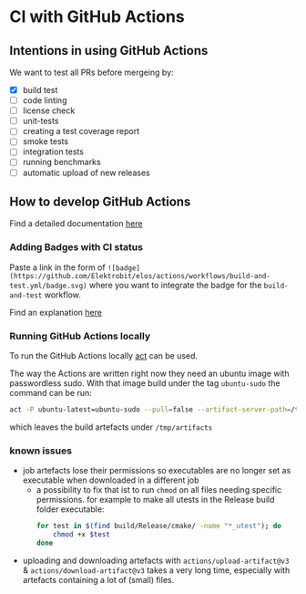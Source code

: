 
# CI with GitHub Actions

## Intentions in using GitHub Actions

We want to test all PRs before mergeing by:
- [x] build test
- [ ] code linting
- [ ] license check
- [ ] unit-tests
- [ ] creating a test coverage report
- [ ] smoke tests
- [ ] integration tests
- [ ] running benchmarks
- [ ] automatic upload of new releases

## How to develop GitHub Actions

Find a detailed documentation [here](https://docs.github.com/de/actions)

### Adding Badges with CI status

Paste a link in the form of  `![badge](https://github.com/Elektrobit/elos/actions/workflows/build-and-test.yml/badge.svg)` where you want to integrate the badge for the `build-and-test` workflow.

Find an explanation [here](https://docs.github.com/de/actions/monitoring-and-troubleshooting-workflows/adding-a-workflow-status-badge)

### Running GitHub Actions locally

To run the GitHub Actions locally [act](https://github.com/nektos/act) can be used.

The way the Actions are written right now they need an ubuntu image with passwordless sudo.
With that image build under the tag `ubuntu-sudo` the command can be run:

```bash
act -P ubuntu-latest=ubuntu-sudo --pull=false --artifact-server-path=/tmp/artifacts
```
which leaves the build artefacts under `/tmp/artifacts`


### known issues

- job artefacts lose their permissions so executables are no longer set as executable when downloaded in a different job
   - a possibility to fix that ist to run `chmod` on all files needing specific permissions.
     for example to make all utests in the Release build folder executable:
     ```bash
     for test in $(find build/Release/cmake/ -name "*_utest"); do
         chmod +x $test
     done
     ```
- uploading and downloading artefacts with `actions/upload-artifact@v3` & `actions/download-artifact@v3` takes a very long time, especially with artefacts containing a lot of (small) files.

